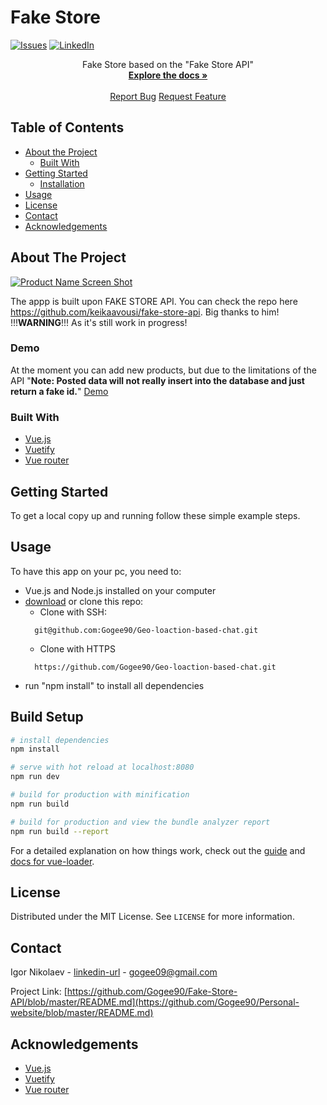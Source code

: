 # Fake Store
[![Issues][issues-shield]][issues-url]
[![LinkedIn][linkedin-shield]][linkedin-url]


<p>
  <p align="center">
    Fake Store based on the "Fake Store API"
    <br />
    <a href="https://github.com/Gogee90/-"><strong>Explore the docs »</strong></a>
    <br />
    <br />
    <a href="https://github.com/Gogee90/-/issues">Report Bug</a>
    <a href="https://github.com/Gogee90/-/pulls">Request Feature</a>
  </p>
</p>


<!-- TABLE OF CONTENTS -->
## Table of Contents

* [About the Project](#about-the-project)
  * [Built With](#built-with)
* [Getting Started](#getting-started)
  * [Installation](#installation)
* [Usage](#usage)
* [License](#license)
* [Contact](#contact)
* [Acknowledgements](#acknowledgements)



<!-- ABOUT THE PROJECT -->
## About The Project

[![Product Name Screen Shot][product-screenshot]](https://example.com)

The appp is built upon FAKE STORE API. You can check the repo here https://github.com/keikaavousi/fake-store-api.
Big thanks to him!
!!!<strong>WARNING</strong>!!! As it's still work in progress!

### Demo
At the moment you can add new products, but due to the limitations of the API
"<strong>Note: Posted data will not really insert into the database and just return a fake id.</strong>"
[Demo](https://distracted-easley-826ab7.netlify.app/)

### Built With
* [Vue.js](https://vuejs.org/)
* [Vuetify](https://vuetifyjs.com/en/)
* [Vue router](https://router.vuejs.org/)


<!-- GETTING STARTED -->
## Getting Started

To get a local copy up and running follow these simple example steps.


## Usage

To have this app on your pc, you need to:
* Vue.js and Node.js installed on your computer
* [download](https://github.com/Gogee90/Fake-Store-API) or clone this repo:
  - Clone with SSH:
  ```
    git@github.com:Gogee90/Geo-loaction-based-chat.git
  ```
  - Clone with HTTPS
  ```
    https://github.com/Gogee90/Geo-loaction-based-chat.git
  ```
- run "npm install" to install all dependencies


<!-- USAGE EXAMPLES -->
<!-- INSTALLATION -->
## Build Setup

``` bash
# install dependencies
npm install

# serve with hot reload at localhost:8080
npm run dev

# build for production with minification
npm run build

# build for production and view the bundle analyzer report
npm run build --report
```

For a detailed explanation on how things work, check out the [guide](http://vuejs-templates.github.io/webpack/) and [docs for vue-loader](http://vuejs.github.io/vue-loader).



<!-- LICENSE -->
## License

Distributed under the MIT License. See `LICENSE` for more information.


<!-- CONTACT -->
## Contact

Igor Nikolaev - [linkedin-url](https://www.linkedin.com/in/igor-nikolaev-orenburg/) - gogee09@gmail.com

Project Link: [https://github.com/Gogee90/Fake-Store-API/blob/master/README.md](https://github.com/Gogee90/Personal-website/blob/master/README.md)



<!-- ACKNOWLEDGEMENTS -->
## Acknowledgements
* [Vue.js](https://vuejs.org/)
* [Vuetify](https://vuetifyjs.com/en/)
* [Vue router](https://router.vuejs.org/)




<!-- MARKDOWN LINKS & IMAGES -->
<!-- https://www.markdownguide.org/basic-syntax/#reference-style-links -->
[issues-shield]: https://img.shields.io/github/issues/othneildrew/Best-README-Template.svg?style=flat-square
[issues-url]: https://github.com/Gogee90/Fake-Store-API/issues
[linkedin-shield]: https://img.shields.io/badge/-LinkedIn-black.svg?style=flat-square&logo=linkedin&colorB=555
[linkedin-url]: https://www.linkedin.com/in/igor-nikolaev-orenburg/
[product-screenshot]: https://skr.sh/i/280920/xIs13n58.jpg?download=1
